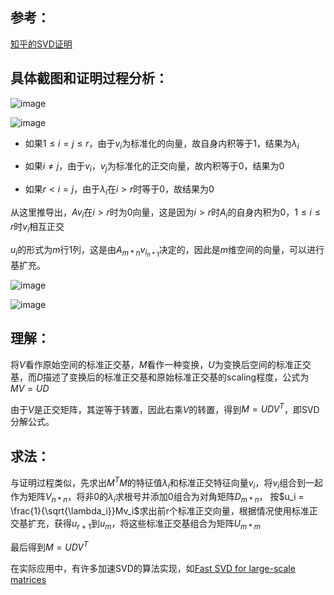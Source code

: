 ## 参考：

[知乎的SVD证明](https://zhuanlan.zhihu.com/p/399547902)

## 具体截图和证明过程分析：

![image](https://github.com/Heterogeneity/Notes/assets/102458836/4e00a0ae-97bd-4cde-a835-c7718dc7d5fc)

![image](https://github.com/Heterogeneity/Notes/assets/102458836/c42554b8-c413-4304-a98f-048255a9041b)

- 如果$`1 \leq i = j \leq r`$，由于$`v_i`$为标准化的向量，故自身内积等于1，结果为$` \lambda_i `$

- 如果$`i \neq j`$，由于$`v_i，v_j`$为标准化的正交向量，故内积等于0，结果为0

- 如果$`r < i = j`$，由于$`\lambda_i`$在$`i > r`$时等于0，故结果为0

从这里推导出，$`Av_i`$在$`i > r`$时为0向量，这是因为$`i > r`$时$`A_i`$的自身内积为0，$`1 \leq i \leq r`$时$`v_i`$相互正交

$`u_i`$的形式为$`m`$行1列，这是由$`A_{m*n}v_{i_{n*1}}`$决定的，因此是$`m`$维空间的向量，可以进行基扩充。

![image](https://github.com/Heterogeneity/Notes/assets/102458836/c97218ec-43ee-41d2-842c-581b3fe6824c)

![image](https://github.com/Heterogeneity/Notes/assets/102458836/dd6976bb-1ef8-43a8-aaee-203be53a3ba3)

## 理解：

将$`V`$看作原始空间的标准正交基，$`M`$看作一种变换，$`U`$为变换后空间的标准正交基，而$`D`$描述了变换后的标准正交基和原始标准正交基的scaling程度，公式为$`MV = UD`$

由于$`V`$是正交矩阵，其逆等于转置，因此右乘$`V`$的转置，得到$`M = UDV^T`$，即SVD分解公式。

## 求法：

与证明过程类似，先求出$`M^TM`$的特征值$`\lambda_i`$和标准正交特征向量$`v_i`$，将$`v_i`$组合到一起作为矩阵$`V_{n*n}`$，将非0的$`\lambda_i`$求根号并添加0组合为对角矩阵$`D_{m*n}`$，
按$`u_i = \frac{1}{\sqrt{\lambda_i}}Mv_i`$求出前r个标准正交向量，根据情况使用标准正交基扩充，获得$`u_{r+1}`$到$`u_m`$，将这些标准正交基组合为矩阵$`U_{m*m}`$

最后得到$`M = UDV^T`$

在实际应用中，有许多加速SVD的算法实现，如[Fast SVD for large-scale matrices](https://www.researchgate.net/publication/228820785_Fast_SVD_for_large-scale_matrices)
